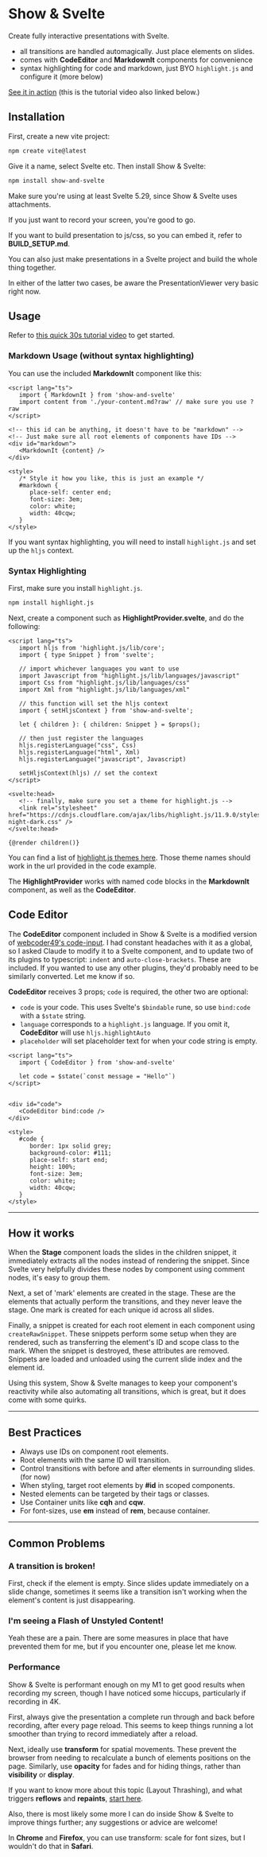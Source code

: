 # Show & Svelte

Create fully interactive presentations with Svelte.

- all transitions are handled automagically. Just place elements on slides.
- comes with **CodeEditor** and **MarkdownIt** components for convenience
- syntax highlighting for code and markdown, just BYO `highlight.js` and configure it (more below)

[See it in action](https://www.youtube.com/watch?v=Qgq7tLiWoco) (this is the tutorial video also linked below.)

## Installation

First, create a new vite project:

```sh
npm create vite@latest
```

Give it a name, select Svelte etc. Then install Show & Svelte:

```sh
npm install show-and-svelte
```

Make sure you're using at least Svelte 5.29, since Show & Svelte uses attachments.

If you just want to record your screen, you're good to go.

If you want to build presentation to js/css, so you can embed it, refer to **BUILD_SETUP.md**.

You can also just make presentations in a Svelte project and build the whole thing together.

In either of the latter two cases, be aware the PresentationViewer very basic right now.

## Usage

Refer to [this quick 30s tutorial video](https://www.youtube.com/watch?v=Qgq7tLiWoco) to get started.

### Markdown Usage (without syntax highlighting)

You can use the included **MarkdownIt** component like this:

```svelte
<script lang="ts">
   import { MarkdownIt } from 'show-and-svelte'
   import content from './your-content.md?raw' // make sure you use ?raw
</script>

<!-- this id can be anything, it doesn't have to be "markdown" -->
<!-- Just make sure all root elements of components have IDs -->
<div id="markdown">
   <MarkdownIt {content} />
</div>

<style>
   /* Style it how you like, this is just an example */
   #markdown {
      place-self: center end;
      font-size: 3em;
      color: white;
      width: 40cqw;
   }
</style>
```

If you want syntax highlighting, you will need to install `highlight.js` and set up the `hljs` context.

### Syntax Highlighting

First, make sure you install `highlight.js`.

```sh
npm install highlight.js
```

Next, create a component such as **HighlightProvider.svelte**, and do the following:

```svelte
<script lang="ts">
   import hljs from 'highlight.js/lib/core';
   import { type Snippet } from 'svelte';

   // import whichever languages you want to use
   import Javascript from "highlight.js/lib/languages/javascript"
   import Css from "highlight.js/lib/languages/css"
   import Xml from "highlight.js/lib/languages/xml"

   // this function will set the hljs context
   import { setHljsContext } from 'show-and-svelte';

   let { children }: { children: Snippet } = $props();

   // then just register the languages
   hljs.registerLanguage("css", Css)
   hljs.registerLanguage("html", Xml)
   hljs.registerLanguage("javascript", Javascript)

   setHljsContext(hljs) // set the context
</script>

<svelte:head>
   <!-- finally, make sure you set a theme for highlight.js -->
   <link rel="stylesheet" href="https://cdnjs.cloudflare.com/ajax/libs/highlight.js/11.9.0/styles/tokyo-night-dark.css" />
</svelte:head>

{@render children()}
```

You can find a list of [highlight.js themes here](https://highlightjs.org/examples). Those theme names should work in the url provided in the code example.

The **HighlightProvider** works with named code blocks in the **MarkdownIt** component, as well as the **CodeEditor**.

## Code Editor

The **CodeEditor** component included in Show & Svelte is a modified version of [webcoder49's code-input](https://github.com/WebCoder49/code-input). I had constant headaches with it as a global, so I asked Claude to modify it to a Svelte component, and to update two of its plugins to typescript: `indent` and `auto-close-brackets`. These are included. If you wanted to use any other plugins, they'd probably need to be similarly converted. Let me know if so.

**CodeEditor** receives 3 props; `code` is required, the other two are optional:

- `code` is your code. This uses Svelte's `$bindable` rune, so use `bind:code` with a `$state` string.
- `language` corresponds to a `highlight.js` language. If you omit it, **CodeEditor** will use `hljs.highlightAuto`
- `placeholder` will set placeholder text for when your code string is empty.

```svelte
<script lang="ts">
   import { CodeEditor } from 'show-and-svelte'

   let code = $state(`const message = "Hello"`)
</script>


<div id="code">
   <CodeEditor bind:code />
</div>

<style>
   #code {
      border: 1px solid grey;
      background-color: #111;
      place-self: start end;
      height: 100%;
      font-size: 3em;
      color: white;
      width: 40cqw;
   }
</style>
```

---

## How it works

When the **Stage** component loads the slides in the children snippet, it immediately extracts all the nodes instead of rendering the snippet. Since Svelte very helpfully divides these nodes by component using comment nodes, it's easy to group them.

Next, a set of 'mark' elements are created in the stage. These are the elements that actually perform the transitions, and they never leave the stage. One mark is created for each unique id across all slides.

Finally, a snippet is created for each root element in each component using `createRawSnippet`. These snippets perform some setup when they are rendered, such as transferring the element's ID and scope class to the mark. When the snippet is destroyed, these attributes are removed. Snippets are loaded and unloaded using the current slide index and the element id.

Using this system, Show & Svelte manages to keep your component's reactivity while also automating all transitions, which is great, but it does come with some quirks.

---

## Best Practices

- Always use IDs on component root elements.
- Root elements with the same ID will transition.
- Control transitions with before and after elements in surrounding slides. (for now)
- When styling, target root elements by **#id** in scoped components.
- Nested elements can be targeted by their tags or classes.
- Use Container units like **cqh** and **cqw**.
- For font-sizes, use **em** instead of **rem**, because container.

---

## Common Problems

### A transition is broken!

First, check if the element is empty. Since slides update immediately on a slide change, sometimes it seems like a transition isn't working when the element's content is just disappearing.

### I'm seeing a Flash of Unstyled Content!

Yeah these are a pain. There are some measures in place that have prevented them for me, but if you encounter one, please let me know.

### Performance

Show & Svelte is performant enough on my M1 to get good results when recording my screen, though I have noticed some hiccups, particularly if recording in 4K.

First, always give the presentation a complete run through and back before recording, after every page reload. This seems to keep things running a lot smoother than trying to record immediately after a reload.

Next, ideally use **transform** for spatial movements. These prevent the browser from needing to recalculate a bunch of elements positions on the page. Similarly, use **opacity** for fades and for hiding things, rather than **visibility** or **display**.

If you want to know more about this topic (Layout Thrashing), and what triggers **reflows** and **repaints**, [start here](https://gist.github.com/paulirish/5d52fb081b3570c81e3a).

Also, there is most likely some more I can do inside Show & Svelte to improve things further; any suggestions or advice are welcome!

In **Chrome** and **Firefox**, you can use transform: scale for font sizes, but I wouldn't do that in **Safari**.
